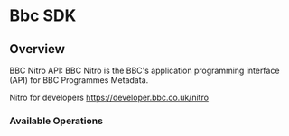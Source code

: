 # Bbc SDK


## Overview

BBC Nitro API: BBC Nitro is the BBC's application programming interface (API) for BBC Programmes Metadata.

Nitro for developers
<https://developer.bbc.co.uk/nitro>
### Available Operations

